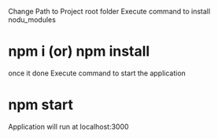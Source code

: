 Change Path to Project root folder
Execute command to install nodu_modules
# npm i (or) npm install
once it done Execute command to start the application
# npm start

Application will run at localhost:3000
